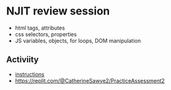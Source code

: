 # NJIT review session
- html tags, attributes
- css selectors, properties
- JS variables, objects, for loops, DOM manipulation

## Activiity
- [instructions](./Review-Activity-instructions.html)
- https://replit.com/@CatherineSawye2/PracticeAssessment2